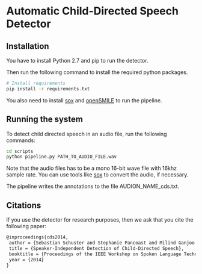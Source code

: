 # Automatic Child-Directed Speech Detector 


## Installation

You have to install Python 2.7 and pip to run the detector. 

Then run the following command to install the required python packages.

```bash
# Install requirements
pip install -r requirements.txt
```

You also need to install [sox](http://sox.sourceforge.net/) and 
[openSMILE](http://opensmile.sourceforge.net/) to run the pipeline.

## Running the system

To detect child directed speech in an audio file, run the following commands:
```bash
cd scripts
python pipeline.py PATH_TO_AUDIO_FILE.wav
```

Note that the audio files has to be a mono 16-bit wave file with 16khz sample 
rate. You can use tools like [sox](http://sox.sourceforge.net/) to convert the
audio, if necessary. 

The pipeline writes the annotations to the file AUDION_NAME_cds.txt.

## Citations

If you use the detector for research purposes, then we ask that you cite the following paper:

```latex
@inproceedings{cds2014,
 author = {Sebastian Schuster and Stephanie Pancoast and Milind Ganjoo and Michael C. Frank and Dan Jurafsky},
 title = {Speaker-Independent Detection of Child-Directed Speech},
 booktitle = {Proceedings of the IEEE Workshop on Spoken Language Technology},
 year = {2014}
}
```

